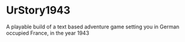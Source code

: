 # UrStory1943
A playable build of a text based adventure game setting you in German occupied France, in the year 1943
